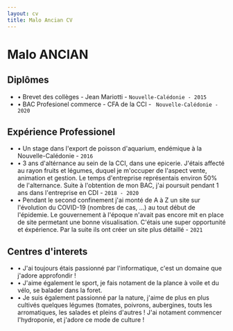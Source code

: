 ```yaml
---
layout: cv
title: Malo Ancian CV
---
```

# Malo ANCIAN
## Diplômes

* • Brevet des collèges - Jean Mariotti - `Nouvelle-Calédonie - 2015`
* • BAC Profesionel commerce - CFA de la CCI - ` Nouvelle-Calédonie - 2020`

## Expérience Professionel

* • Un stage dans l'export de poisson d'aquarium, endémique à la Nouvelle-Calédonie \- `2016`
* • 3 ans d'altérnance au sein de la CCI, dans une epicerie. J'étais affecté au rayon fruits et légumes, duquel je m'occuper de l'aspect vente, animation et gestion. Le temps d'entreprise représentais environ 50% de l'alternance. Suite à l'obtention de mon BAC, j'ai poursuit pendant 1 ans dans l'entreprise en CDI - `2018 - 2020`
* • Pendant le second confinement j'ai monté de A à Z un site sur l'évolution du COVID-19 (nombres de cas, ...) au tout début de l'épidemie. Le gouvernement à l'époque n'avait pas encore mit en place de site permetant une bonne visualisation. C'étais une super opportunité et éxpérience. Par la suite ils ont créer un site plus détaillé - `2021`



## Centres d'interets

* • J'ai toujours étais passionné par l'informatique, c'est un domaine que j'adore approfondir !
* • J'aime également le sport, je fais notament de la plance à voile et du vélo, se balader dans la foret.
* • Je suis également passionné par la nature, j'aime de plus en plus cultivés quelques légumes (tomates, poivrons, aubergines, touts les arromatiques, les salades et pleins d'autres ! J'ai notament commencer l'hydroponie, et j'adore ce mode de culture !
